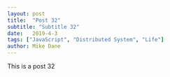 ```yaml
---
layout: post
title:  "Post 32"
subtitle: "Subtitle 32"
date:   2019-4-3
tags: ["JavaScript", "Distributed System", "Life"]
author: Mike Dane
---
```

This is a post 32
